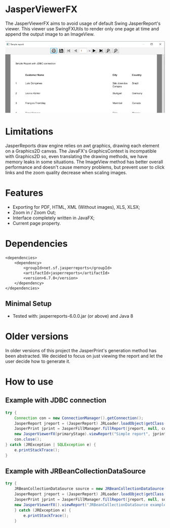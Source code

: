 # JasperViewerFX

The JasperViewerFX aims to avoid usage of default Swing JasperReport's viewer. This viewer use SwingFXUtils to render only one page at time and append the output image to an ImageView.

![Viewer image](view.jpeg)

# Limitations

JasperReports draw engine relies on awt graphics, drawing each element on a Graphics2D canvas. The JavaFX's GraphicsContext is incompatible with Graphics2D so, even translating the drawing methods, we have memory leaks in some situations. The ImageView method has better overall performance and doesn't cause memory problems, but prevent user to click links and the zoom quality decrease when scaling images.

# Features

- Exporting for PDF, HTML, XML (Without images), XLS, XLSX;
- Zoom in / Zoom Out;
- Interface completely written in JavaFX;
- Current page property.

# Dependencies
```
<dependencies>
	<dependency>
		<groupId>net.sf.jasperreports</groupId>
		<artifactId>jasperreports</artifactId>
		<version>6.7.0</version>
	</dependency>
</dependencies>
```

## Minimal Setup

- Tested with: jasperreports-6.0.0.jar (or above) and Java 8

# Older versions

In older versions of this project the JasperPrint's generation method has been abstracted. We decided to focus on just viewing the report and let the user decide how to generate it.

# How to use

## Example with JDBC connection

```java
try {
	Connection con = new ConnectionManager().getConnection();
	JasperReport jreport = (JasperReport) JRLoader.loadObject(getClass().getResource("your_resource_path"));
	JasperPrint jprint = JasperFillManager.fillReport(jreport, null, con);
	new JasperViewerFX(primaryStage).viewReport("Simple report", jprint);
	con.close();
} catch (JRException | SQLException e) {
	e.printStackTrace();
}
```

## Example with JRBeanCollectionDataSource

```java
try {
	JRBeanCollectionDataSource source = new JRBeanCollectionDataSource(collection);
	JasperReport jreport = (JasperReport) JRLoader.loadObject(getClass().getResource("your_resource_path"));
	JasperPrint jprint = JasperFillManager.fillReport(jreport, null, source);
	new JasperViewerFX().viewReport("JRBeanCollectionDataSource example", jprint);
	} catch (JRException e) {
		e.printStackTrace();
	}
```